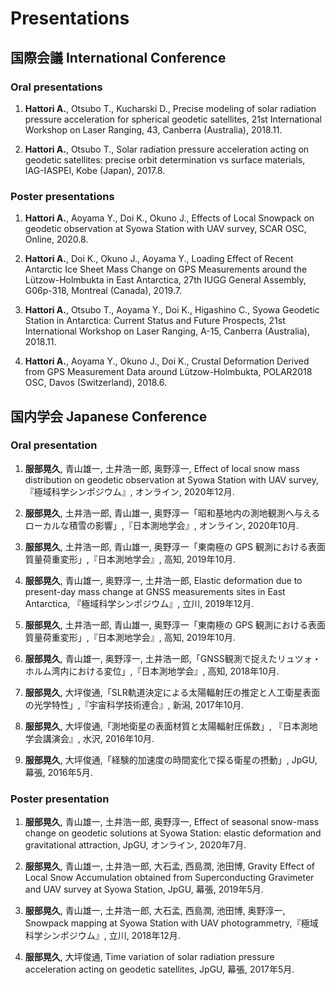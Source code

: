 # Presentations

## 国際会議 International Conference
### Oral presentations
1. **Hattori A.**, Otsubo T., Kucharski D., Precise modeling of solar radiation pressure acceleration for spherical geodetic satellites, 21st International Workshop on Laser Ranging, 43, Canberra (Australia), 2018.11.

1. **Hattori A.**, Otsubo T., Solar radiation pressure acceleration acting on geodetic satellites: precise orbit determination vs surface materials, IAG-IASPEI, Kobe (Japan), 2017.8.

### Poster presentations
1. **Hattori A.**, Aoyama Y., Doi K., Okuno J., Effects of Local Snowpack on geodetic observation at Syowa Station with UAV survey, SCAR OSC, Online, 2020.8.

1. **Hattori A.**, Doi K., Okuno J., Aoyama Y., Loading Effect of Recent Antarctic Ice Sheet Mass Change on GPS Measurements around the Lützow-Holmbukta in East Antarctica, 27th IUGG General Assembly, G06p-318, Montreal (Canada), 2019.7.

1. **Hattori A.**, Otsubo T., Aoyama Y., Doi K., Higashino C., Syowa Geodetic Station in Antarctica: Current Status and Future Prospects, 21st International Workshop on Laser Ranging, A-15, Canberra (Australia), 2018.11.

1. **Hattori A.**, Aoyama Y., Okuno J., Doi K., Crustal Deformation Derived from GPS Measurement Data around Lützow-Holmbukta, POLAR2018 OSC, Davos (Switzerland), 2018.6.


## 国内学会 Japanese Conference
### Oral presentation
1. **服部晃久**, 青山雄一, 土井浩一郎, 奥野淳一, Effect of local snow mass distribution on geodetic observation at Syowa Station with UAV survey, 『極域科学シンポジウム』, オンライン, 2020年12月.

2. **服部晃久**, 土井浩一郎, 青山雄一, 奥野淳一「昭和基地内の測地観測へ与えるローカルな積雪の影響」,『日本測地学会』, オンライン, 2020年10月.

3. **服部晃久**, 土井浩一郎, 青山雄一, 奥野淳一「東南極の GPS 観測における表面質量荷重変形」,『日本測地学会』, 高知, 2019年10月.

4. **服部晃久**, 青山雄一, 奥野淳一, 土井浩一郎, Elastic deformation due to present-day mass change at GNSS measurements sites in East Antarctica, 『極域科学シンポジウム』, 立川, 2019年12月.

5. **服部晃久**, 土井浩一郎, 青山雄一, 奥野淳一「東南極の GPS 観測における表面質量荷重変形」,『日本測地学会』, 高知, 2019年10月.

6. **服部晃久**, 青山雄一, 奥野淳一, 土井浩一郎,「GNSS観測で捉えたリュツォ・ホルム湾内における変位」,『日本測地学会』, 高知, 2018年10月.

7. **服部晃久**, 大坪俊通,「SLR軌道決定による太陽輻射圧の推定と人工衛星表面の光学特性」,『宇宙科学技術連合』, 新潟, 2017年10月.

8. **服部晃久**, 大坪俊通,「測地衛星の表面材質と太陽輻射圧係数」, 『日本測地学会講演会』, 水沢, 2016年10月.

9. **服部晃久**, 大坪俊通,「経験的加速度の時間変化で探る衛星の摂動」, JpGU, 幕張, 2016年5月.

### Poster presentation
1. **服部晃久**, 青山雄一, 土井浩一郎, 奥野淳一, Effect of seasonal snow-mass change on geodetic solutions at Syowa Station: elastic deformation and gravitational attraction, JpGU, オンライン, 2020年7月.

1. **服部晃久**, 青山雄一, 土井浩一郎, 大石孟, 西島潤, 池田博, Gravity Effect of Local Snow Accumulation obtained from Superconducting Gravimeter and UAV survey at Syowa Station, JpGU, 幕張, 2019年5月.

1. **服部晃久**, 青山雄一, 土井浩一郎, 大石孟, 西島潤, 池田博, 奥野淳一, Snowpack mapping at Syowa Station with UAV photogrammetry,『極域科学シンポジウム』,	立川, 2018年12月.

1. **服部晃久**, 大坪俊通, Time variation of solar radiation pressure acceleration acting on geodetic satellites, JpGU, 幕張, 2017年5月.
